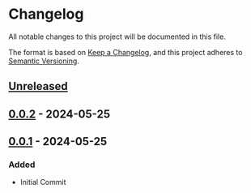 # Changelog

All notable changes to this project will be documented in this file.

The format is based on [Keep a Changelog](https://keepachangelog.com/en/1.1.0/),
and this project adheres to [Semantic Versioning](https://semver.org/spec/v2.0.0.html).

## [Unreleased]

## [0.0.2] - 2024-05-25

## [0.0.1] - 2024-05-25

### Added

- Initial Commit

[unreleased]: https://github.com/ellomenop/Hades2-RealWorldClock/compare/0.0.2...HEAD
[0.0.2]: https://github.com/ellomenop/Hades2-RealWorldClock/compare/0.0.1...0.0.2
[0.0.1]: https://github.com/ellomenop/Hades2-RealWorldClock/compare/58af67607d56666c356cc4b0539e3d47e842f268...0.0.1
